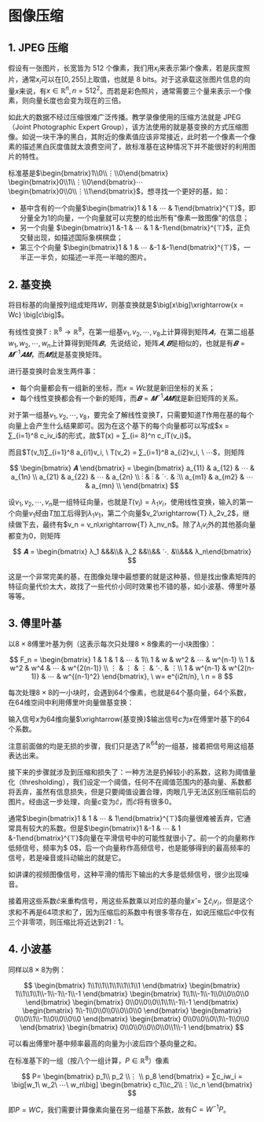 # 图像压缩

## 1. JPEG 压缩

假设有一张图片，长宽皆为 512 个像素，我们用$x_i$来表示第$i$个像素，若是灰度照片，通常$x_i$可以在$\big[0, 255\big]$上取值，也就是 8 bits。对于这承载这张图片信息的向量$x$来说，有$x∈ ℝ^n, n =512^2$。而若是彩色照片，通常需要三个量来表示一个像素，则向量长度也会变为现在的三倍。

如此大的数据不经过压缩很难广泛传播。教学录像使用的压缩方法就是 JPEG（Joint Photographic Expert Group），该方法使用的就是基变换的方式压缩图像。如说一块干净的黑白，其附近的像素值应该非常接近，此时若一个像素一个像素的描述黑白灰度值就太浪费空间了，故标准基在这种情况下并不能很好的利用图片的特性。

标准基是$\begin{bmatrix}1\\0\\⋮\\0\end{bmatrix} \begin{bmatrix}0\\1\\⋮\\0\end{bmatrix}⋯\begin{bmatrix}0\\0\\⋮\\1\end{bmatrix}$，想寻找一个更好的基，如：

- 基中含有的一个向量$\begin{bmatrix}1 & 1 & ⋯ & 1\end{bmatrix}^{⊤}$，即分量全为$1$的向量，一个向量就可以完整的给出所有"像素一致图像"的信息；
- 另一个向量 $\begin{bmatrix}1 &-1 & ⋯ & 1 &-1\end{bmatrix}^{⊤}$，正负交替出现，如描述国际象棋棋盘；
- 第三个个向量 $\begin{bmatrix}1 & 1 & ⋯ &-1 &-1\end{bmatrix}^{⊤}$，一半正一半负，如描述一半亮一半暗的图片。

## 2. 基变换

将目标基的向量按列组成矩阵$W$，则基变换就是$\big[x\big]\xrightarrow{x = Wc} \big[c\big]$。

有线性变换$T: ℝ^8 → ℝ^8$，在第一组基$v_1, v_2, ⋯, v_8$上计算得到矩阵$𝑨$，在第二组基$w_1, w_2, ⋯, w_n$上计算得到矩阵$𝑩$。先说结论，矩阵$𝑨, 𝑩$是相似的，也就是有$𝑩 = 𝑴^{-1}𝑨𝑴$，而$𝑴$就是基变换矩阵。

进行基变换时会发生两件事：

- 每个向量都会有一组新的坐标，而$x = Wc$就是新旧坐标的关系；
- 每个线性变换都会有一个新的矩阵，而$𝑩 = 𝑴^{-1}𝑨𝑴$就是新旧矩阵的关系。

对于第一组基$v_1, v_2, ⋯, v_8$，要完全了解线性变换$T$，只需要知道$T$作用在基的每个向量上会产生什么结果即可。因为在这个基下的每个向量都可以写成$x = ∑_{i=1}^8 c_iv_i$的形式，故$T(x) = ∑_{i= 8}^n c_iT(v_i)$。

而且$T(v_1)∑_{i=1}^8 a_{i1}v_i, \ T(v_2) = ∑_{i=1}^8 a_{i2}v_i, \ ⋯$，则矩阵

$$
\begin{bmatrix}
𝑨
\end{bmatrix} = \begin{bmatrix}
a_{11} & a_{12} & ⋯ & a_{1n} \\
a_{21} & a_{22} & ⋯ & a_{2n} \\
⋮ & ⋮ & ⋱ & ⋮\\
a_{m1} & a_{m2} & ⋯ & a_{mn} \\
\end{bmatrix}
$$

设$v_1, v_2, ⋯, v_n$是一组特征向量，也就是$T(v_i) = λ_1v_i$，使用线性变换，输入的第一个向量$v_1$经由$T$加工后得到$λ_1v_1$，第二个向量$v_2\xrightarrow{T} λ_2v_2$，继续做下去，最终有$v_n = v_n\xrightarrow{T} λ_nv_n$。除了$λ_iv_i$外的其他基向量都变为$0$，则矩阵

$$
𝑨 = \begin{bmatrix} λ_1 &&&\\& λ_2 &&\\&& ⋱ &\\&&& λ_n\end{bmatrix}
$$

这是一个非常完美的基，在图像处理中最想要的就是这种基，但是找出像素矩阵的特征向量代价太大，故找了一些代价小同时效果也不错的基，如小波基、傅里叶基等等。

## 3. 傅里叶基

以$8×8$傅里叶基为例（这表示每次只处理$8×8$像素的一小块图像）：

$$
F_n = \begin{bmatrix}
1 & 1 & 1 & ⋯ & 1\\
1 & w & w^2 & ⋯ & w^{n-1} \\
1 & w^2 & w^4 & ⋯ & w^{2(n-1)} \\
⋮ & ⋮ & ⋮ & ⋱ & ⋮\\
1 & w^{n-1} & w^{2(n-1)} & ⋯ & w^{(n-1)^2}
\end{bmatrix}, \ w= e^{i2π/n}, \ n = 8
$$

每次处理$8×8$的一小块时，会遇到$64$个像素，也就是$64$个基向量，$64$个系数，在$64$维空间中利用傅里叶向量做基变换：

输入信号$x$为$64$维向量$\xrightarrow{基变换}$输出信号$c$为$x$在傅里叶基下的$64$个系数。

注意前面做的均是无损的步骤，我们只是选了$ℝ^{64}$的一组基，接着把信号用这组基表达出来。

接下来的步骤就涉及到压缩和损失了：一种方法是扔掉较小的系数，这称为阈值量化（thresholding），我们设定一个阈值，任何不在阈值范围内的基向量、系数都将丢弃，虽然有信息损失，但是只要阈值设置合理，肉眼几乎无法区别压缩前后的图片。经由这一步处理，向量$c$变为$ĉ$，而$ĉ$将有很多$0$。

通常$\begin{bmatrix}1 & 1 & ⋯ & 1\end{bmatrix}^{⊤}$向量很难被丢弃，它通常具有较大的系数。但是$\begin{bmatrix}1 &-1 & ⋯ & 1 &-1\end{bmatrix}^{⊤}$向量在平滑信号中的可能性就很小了。前一个的向量称作低频信号，频率为$ 0$，后一个向量称作高频信号，也是能够得到的最高频率的信号，若是噪音或抖动输出的就是它。

如讲课的视频图像信号，这种平滑的情形下输出的大多是低频信号，很少出现噪音。

接着用这些系数$ĉ$来重构信号，用这些系数乘以对应的基向量$x̂ = ∑ĉ_i v_i$，但是这个求和不再是$64$项求和了，因为压缩后的系数中有很多零存在，如说压缩后$ĉ$中仅有三个非零项，则压缩比将近达到$21:1$。

## 4. 小波基

同样以$8×8$为例：

$$
\begin{bmatrix}
1\\1\\1\\1\\1\\1\\1\\1
\end{bmatrix}
\begin{bmatrix}
1\\1\\1\\1\\-1\\-1\\-1\\-1
\end{bmatrix}
\begin{bmatrix}
1\\1\\-1\\-1\\0\\0\\0\\0
\end{bmatrix}
\begin{bmatrix}
0\\0\\0\\0\\1\\1\\-1\\-1
\end{bmatrix}
\begin{bmatrix}
1\\-1\\0\\0\\0\\0\\0\\0
\end{bmatrix}
\begin{bmatrix}
0\\0\\1\\-1\\0\\0\\0\\0
\end{bmatrix}
\begin{bmatrix}
0\\0\\0\\0\\1\\-1\\0\\0
\end{bmatrix}
\begin{bmatrix}
0\\0\\0\\0\\0\\0\\1\\-1
\end{bmatrix}
$$

可以看出傅里叶基中频率最高的向量为小波后四个基向量之和。

在标准基下的一组（按八个一组计算，$P ∈ ℝ^8$）像素

$$
P=
\begin{bmatrix}
  p_1\\ p_2 \\⋮ \\ p_8
\end{bmatrix} =
∑c_iw_i = \big[w_1\ w_2\ ⋯\ w_n\big]
\begin{bmatrix}
  c_1\\c_2\\⋮\\c_n
\end{bmatrix}
$$

即$P=WC$，我们需要计算像素向量在另一组基下系数，故有$C=W^{-1}P$。
